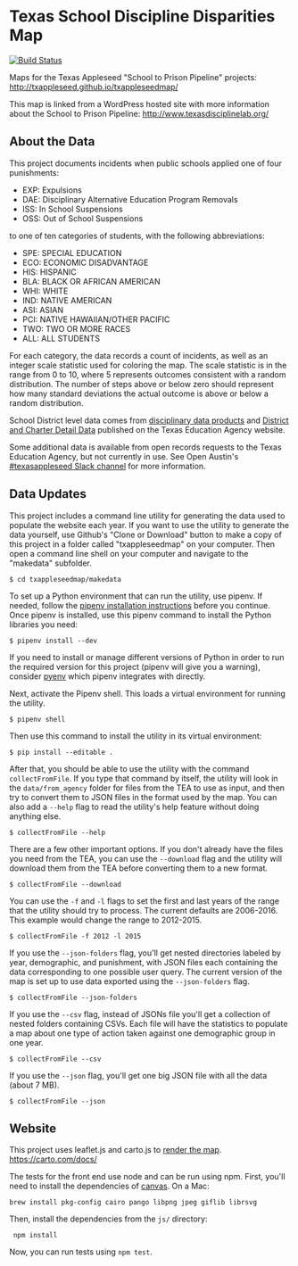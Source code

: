 # Texas School Discipline Disparities Map
[![Build Status](https://travis-ci.com/mscarey/txappleseedmap.svg?branch=master)](https://travis-ci.com/mscarey/txappleseedmap)

Maps for the Texas Appleseed "School to Prison Pipeline" projects:
http://txappleseed.github.io/txappleseedmap/

This map is linked from a WordPress hosted site with more information about the School to Prison Pipeline:
http://www.texasdisciplinelab.org/


## About the Data

This project documents incidents when public schools applied one of four punishments:

* EXP: Expulsions
* DAE: Disciplinary Alternative Education Program Removals
* ISS: In School Suspensions
* OSS: Out of School Suspensions

to one of ten categories of students, with the following abbreviations:

* SPE: SPECIAL EDUCATION
* ECO: ECONOMIC DISADVANTAGE
* HIS: HISPANIC
* BLA: BLACK OR AFRICAN AMERICAN
* WHI: WHITE
* IND: NATIVE AMERICAN
* ASI: ASIAN
* PCI: NATIVE HAWAIIAN/OTHER PACIFIC
* TWO: TWO OR MORE RACES
* ALL: ALL STUDENTS

For each category, the data records a count of incidents, as well as an integer scale statistic used for coloring the map. The scale statistic is in the range from 0 to 10, where 5 represents outcomes consistent with a random distribution. The number of steps above or below zero should represent how many standard deviations the actual outcome is above or below a random distribution.


School District level data comes from [disciplinary data products](http://ritter.tea.state.tx.us/adhocrpt/Disciplinary_Data_Products/Download_Region_Districts.html) and [District and Charter Detail Data](http://ritter.tea.state.tx.us/perfreport/snapshot/download.html) published on the Texas Education Agency website.

Some additional data is available from open records requests to the Texas Education Agency, but not currently in use. See Open Austin's [#texasappleseed Slack channel](https://open-austin.slack.com) for more information.


## Data Updates

This project includes a command line utility for generating the data used to populate the website each year. If you want to use the utility to generate the data yourself, use Github's "Clone or Download" button to make a copy of this project in a folder called "txappleseedmap" on your computer. Then open a command line shell on your computer and navigate to the "makedata" subfolder.

```$ cd txappleseedmap/makedata```

To set up a Python environment that can run the utility, use pipenv. If needed, follow the [pipenv installation instructions](https://pipenv.readthedocs.io/en/latest/) before you continue. Once pipenv is installed, use this pipenv command to install the Python libraries you need:

```$ pipenv install --dev```

If you need to install or manage different versions of Python in order to run the required version for this project (pipenv will give you a warning), consider [pyenv](https://github.com/pyenv/pyenv) which pipenv integrates with directly.

Next, activate the Pipenv shell. This loads a virtual environment for running the utility.

```$ pipenv shell```

Then use this command to install the utility in its virtual environment:

```$ pip install --editable .```

After that, you should be able to use the utility with the command `collectFromFile`. If you type that command by itself, the utility will look in the `data/from_agency` folder for files from the TEA to use as input, and then try to convert them to JSON files in the format used by the map. You can also add a `--help` flag to read the utility's help feature without doing anything else.

```$ collectFromFile --help```

There are a few other important options. If you don't already have the files you need from the TEA, you can use the `--download` flag and the utility will download them from the TEA before converting them to a new format.

```$ collectFromFile --download```

You can use the `-f` and `-l` flags to set the first and last years of the range that the utility should try to process. The current defaults are 2006-2016. This example would change the range to 2012-2015.

```$ collectFromFile -f 2012 -l 2015```

If you use the `--json-folders` flag, you'll get nested directories labeled by year, demographic, and punishment, with JSON files each containing the data corresponding to one possible user query. The current version of the map is set up to use data exported using the `--json-folders` flag.

```$ collectFromFile --json-folders```

If you use the `--csv` flag, instead of JSONs file you'll get a collection of nested folders containing CSVs. Each file will have the statistics to populate a map about one type of action taken against one demographic group in one year.

```$ collectFromFile --csv```

If you use the `--json` flag, you'll get one big JSON file with all the data (about 7 MB).

```$ collectFromFile --json```

## Website

This project uses leaflet.js and carto.js to [render the map](https://texasappleseed.carto.com/tables/ratiodistrictdaep_merge/public). https://carto.com/docs/

The tests for the front end use node and can be run using npm. First, you'll need to install the
dependencies of [canvas](https://github.com/Automattic/node-canvas/wiki/Installation:-Mac-OS-X). On
a Mac:

```brew install pkg-config cairo pango libpng jpeg giflib librsvg```

Then, install the dependencies from the `js/` directory:

``` npm install```

Now, you can run tests using `npm test`.
